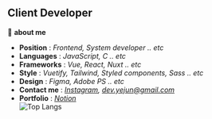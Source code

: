 ## Client Developer

📌 **about me**

 * **Position** : _Frontend, System developer .. etc_
 * **Languages** : _JavaScript, C .. etc_
 * **Frameworks** : _Vue, React, Nuxt .. etc_
 * **Style** : _Vuetify, Tailwind, Styled components, Sass .. etc_
 * **Design** : _Figma, Adobe PS .. etc_
 * **Contact me** : _[Instagram](https://www.instagram.com/rhnrmrme/), <dev.yejun@gmail.com>_
 * **Portfolio** : _[Notion](https://www.notion.so/Na-YeJun-c09faf30815a44bfa8a3869e2b51d42c)_   
![Top Langs](https://github-readme-stats.vercel.app/api/top-langs/?username=Nayejun&hide=html,css&layout=compact)
